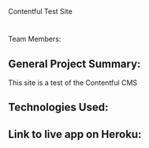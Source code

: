 Contentful Test Site

# 
Team Members:


## General Project Summary:

This site is a test of the Contentful CMS


## Technologies Used:


## Link to live app on Heroku:


